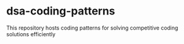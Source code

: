 # dsa-coding-patterns
This repository hosts coding patterns for solving competitive coding solutions efficiently 
